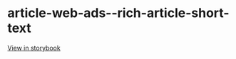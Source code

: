 # article-web-ads--rich-article-short-text

[View in storybook](https://raw.githack.com/Independent-Digital-News-and-Media-Ltd/indy100-pwamp-sb/PR-284-sb/index.html?path=/story/article-web-ads--rich-article-short-text)